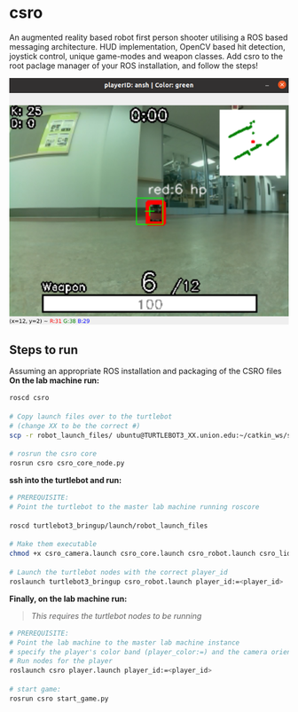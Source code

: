 # csro
An augmented reality based robot first person shooter utilising a ROS based messaging architecture. HUD implementation, OpenCV based hit detection, joystick control, unique game-modes and weapon classes.
Add csro to the root paclage manager of your ROS installation, and follow the steps!

![image info](gameplay_1.png)

## Steps to run
Assuming an appropriate ROS installation and packaging of the CSRO files
**On the lab machine run:**
```bash
roscd csro

# Copy launch files over to the turtlebot 
# (change XX to be the correct #)
scp -r robot_launch_files/ ubuntu@TURTLEBOT3_XX.union.edu:~/catkin_ws/src/turtlebot3/turtlebot3_bringup/launch 

# rosrun the csro core
rosrun csro csro_core_node.py 
```

**ssh into the turtlebot and run:**
```bash
# PREREQUISITE:
# Point the turtlebot to the master lab machine running roscore

roscd turtlebot3_bringup/launch/robot_launch_files

# Make them executable
chmod +x csro_camera.launch csro_core.launch csro_robot.launch csro_lidar.launch

# Launch the turtlebot nodes with the correct player_id
roslaunch turtlebot3_bringup csro_robot.launch player_id:=<player_id>
```

**Finally, on the lab machine run:**
> *This requires the turtlebot nodes to be running*
```bash
# PREREQUISITE:
# Point the lab machine to the master lab machine instance
# specify the player's color band (player_color:=) and the camera orientation (camera_upsidedown:=)
# Run nodes for the player
roslaunch csro player.launch player_id:=<player_id>

# start game:
rosrun csro start_game.py
```


